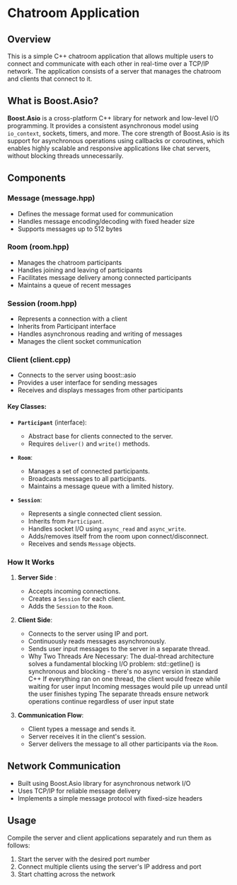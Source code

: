 # Chatroom Application

## Overview
This is a simple C++ chatroom application that allows multiple users to connect and communicate with each other in real-time over a TCP/IP network. The application consists of a server that manages the chatroom and clients that connect to it.

## What is Boost.Asio?

**Boost.Asio** is a cross-platform C++ library for network and low-level I/O programming. It provides a consistent asynchronous model using `io_context`, sockets, timers, and more. The core strength of Boost.Asio is its support for asynchronous operations using callbacks or coroutines, which enables highly scalable and responsive applications like chat servers, without blocking threads unnecessarily.

## Components

### Message (message.hpp)
- Defines the message format used for communication
- Handles message encoding/decoding with fixed header size
- Supports messages up to 512 bytes

### Room (room.hpp)
- Manages the chatroom participants
- Handles joining and leaving of participants
- Facilitates message delivery among connected participants
- Maintains a queue of recent messages

### Session (room.hpp)
- Represents a connection with a client
- Inherits from Participant interface
- Handles asynchronous reading and writing of messages
- Manages the client socket communication

### Client (client.cpp)
- Connects to the server using boost::asio
- Provides a user interface for sending messages
- Receives and displays messages from other participants

#### Key Classes:
- **`Participant`** (interface):
  - Abstract base for clients connected to the server.
  - Requires `deliver()` and `write()` methods.

- **`Room`**:
  - Manages a set of connected participants.
  - Broadcasts messages to all participants.
  - Maintains a message queue with a limited history.

- **`Session`**:
  - Represents a single connected client session.
  - Inherits from `Participant`.
  - Handles socket I/O using `async_read` and `async_write`.
  - Adds/removes itself from the room upon connect/disconnect.
  - Receives and sends `Message` objects.
### How It Works

1. **Server Side** :
   - Accepts incoming connections.
   - Creates a `Session` for each client.
   - Adds the `Session` to the `Room`.

2. **Client Side**:
   - Connects to the server using IP and port.
   - Continuously reads messages asynchronously.
   - Sends user input messages to the server in a separate thread.
   - Why Two Threads Are Necessary:
        The dual-thread architecture solves a fundamental blocking I/O problem:
        std::getline() is synchronous and blocking - there's no async version in standard C++
        If everything ran on one thread, the client would freeze while waiting for user input
        Incoming messages would pile up unread until the user finishes typing
        The separate threads ensure network operations continue regardless of user input state

3. **Communication Flow**:
   - Client types a message and sends it.
   - Server receives it in the client's session.
   - Server delivers the message to all other participants via the `Room`.

## Network Communication
- Built using Boost.Asio library for asynchronous network I/O
- Uses TCP/IP for reliable message delivery
- Implements a simple message protocol with fixed-size headers

## Usage
Compile the server and client applications separately and run them as follows:
1. Start the server with the desired port number
2. Connect multiple clients using the server's IP address and port
3. Start chatting across the network
